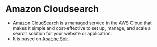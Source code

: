 # Amazon Cloudsearch
- [Amazon CloudSearch](https://aws.amazon.com/cloudsearch/) is a managed service in the AWS Cloud that makes it simple and cost-effective to set up, manage, and scale a search solution for your website or application.
- It is based on [Apache Solr](../../../3_Databases/9_Search-Databases/ApacheSolr.md).